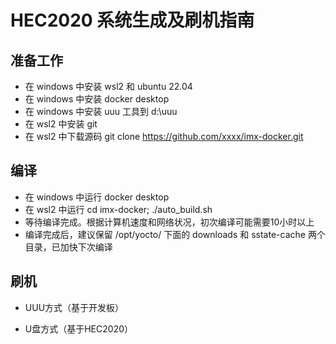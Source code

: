 # HEC2020 系统生成及刷机指南

## 准备工作

- 在 windows 中安装 wsl2 和 ubuntu 22.04
- 在 windows 中安装 docker desktop
- 在 windows 中安装 uuu 工具到 d:\uuu
- 在 wsl2 中安装 git
- 在 wsl2 中下载源码 git clone https://github.com/xxxx/imx-docker.git

## 编译

- 在 windows 中运行 docker desktop
- 在 wsl2 中运行 cd imx-docker; ./auto_build.sh
- 等待编译完成。根据计算机速度和网络状况，初次编译可能需要10小时以上
- 编译完成后，建议保留 /opt/yocto/ 下面的 downloads 和 sstate-cache 两个目录，已加快下次编译

## 刷机

- UUU方式（基于开发板）

- U盘方式（基于HEC2020）

